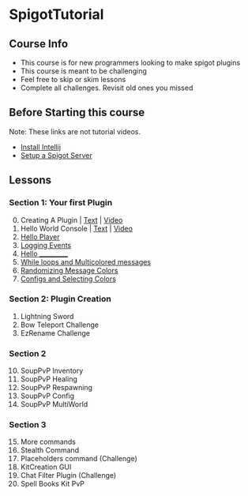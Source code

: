 # SpigotTutorial

## Course Info

* This course is for new programmers looking to make spigot plugins
* This course is meant to be challenging
* Feel free to skip or skim lessons
* Complete all challenges. Revisit old ones you missed

## Before Starting this course
Note: These links are not tutorial videos.
* [Install Intellij](https://www.jetbrains.com/idea/)
* [Setup a Spigot Server](https://www.spigotmc.org/)


## Lessons

### Section 1: Your first Plugin
0. Creating A Plugin | [Text](https://github.com/Exeton/SpigotTutorial/blob/master/Resources/CreatingAPlugin.md) | [Video](https://youtu.be/FJRmJW2ZnsQ)
1. Hello World Console | [Text](https://github.com/Exeton/SpigotTutorial/blob/master/Lessons/Lesson%201%20~%20Hello%20World%20Console.md) | [Video](https://youtu.be/7WtjpWZjX74)
2. [Hello Player](https://github.com/Exeton/SpigotTutorial/blob/master/Lessons/Lesson%202%20~%20Hello%20World%20Message.md)
3. [Logging Events](https://github.com/Exeton/SpigotTutorial/blob/master/Lessons/Lesson%203%20~%20Logging%20Events.md)
4. [Hello _________](https://github.com/Exeton/SpigotTutorial/blob/master/Lessons/Lesson%204%20~%20Hello%20__________.md)
5. [While loops and Multicolored messages](https://github.com/Exeton/SpigotTutorial/blob/master/Lessons/Lesson%205%20~%20While%20loops%20and%20Multicolored%20messages.md)
6. [Randomizing Message Colors](https://github.com/Exeton/SpigotTutorial/blob/master/Lessons/Lesson%206%20~%20Randomizing%20Message%20Colors.md)
7. [Configs and Selecting Colors](https://github.com/Exeton/SpigotTutorial/blob/master/Lessons/Lesson%207%20~%20Configs%20and%20Selecting%20Colors.md)


### Section 2: Plugin Creation
1. Lightning Sword
2. Bow Teleport Challenge
3. EzRename Challenge

### Section 2
10. SoupPvP Inventory
11. SoupPvP Healing
12. SoupPvP Respawning
13. SoupPvP Config
14. SoupPvP MultiWorld

### Section 3
15. More commands
16. Stealth Command
17. Placeholders command (Challenge)
18. KitCreation GUI
19. Chat Filter Plugin (Challenge)
20. Spell Books Kit PvP
